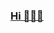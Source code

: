 ### [Hi 👋](https://youtu.be/I6FmwBPDT-w)[🐻](https://youtu.be/zCBNwGHPZ2M)[🐑](https://youtu.be/JgFgnXtF9Cc)


